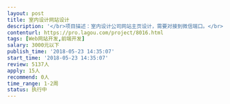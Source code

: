 ```yaml
---                
layout: post       
title: 室内设计网站设计           
description: '</br>项目描述：室内设计公司网站主页设计，需要对接到微信端口。</br></br>主要功能及特点：公司简介及业务描述和工程展示</br></br>可参考产品：</br>http://www.shenyuansj.com</br>https://mp.weixin.qq.com/mp/profile_ext?action=home&amp;__biz=MzAwMTA3MzIxMQ==&amp;scene=123&amp;from=groupmessage&amp;isappinstalled=0#wechat_redirect</br>'     
contenturl: https://pro.lagou.com/project/8016.html      
tags: [Web网站开发,前端开发]            
salary: 3000元以下          
publish_time: '2018-05-23 14:35:07'         
start_time: '2018-05-23 14:35:07'           
review: 5137人                   
apply: 15人                   
recommend: 0人                   
time_range: 1-2周              
status: 执行中                  
---                 
```

